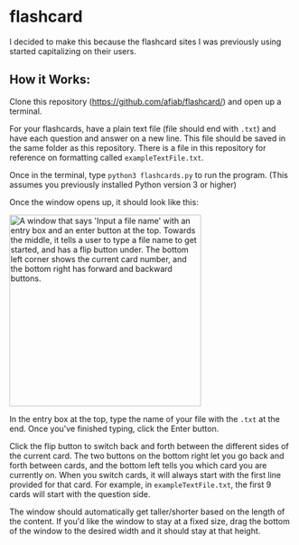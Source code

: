 # flashcard
I decided to make this because the flashcard sites I was previously using started capitalizing on their users. 

## How it Works:
Clone this repository (https://github.com/afiab/flashcard/) and open up a terminal. 

For your flashcards, have a plain text file (file should end with `.txt`) and have each question and answer on a new line. This file should be saved in the same folder as this repository. There is a file in this repository for reference on formatting called `exampleTextFile.txt`. 

Once in the terminal, type ```python3 flashcards.py``` to run the program. (This assumes you previously installed Python version 3 or higher)

Once the window opens up, it should look like this:

<img width="339" alt="A window that says 'Input a file name' with an entry box and an enter button at the top. Towards the middle, it tells a user to type a file name to get started, and has a flip button under. The bottom left corner shows the current card number, and the bottom right has forward and backward buttons." src="https://github.com/afiab/flashcard/assets/90729548/a40ec7c1-69cc-46e5-aedd-e33795e0ca68">

In the entry box at the top, type the name of your file with the `.txt` at the end. Once you've finished typing, click the Enter button. 

Click the flip button to switch back and forth between the different sides of the current card. The two buttons on the bottom right let you go back and forth between cards, and the bottom left tells you which card you are currently on. When you switch cards, it will always start with the first line provided for that card. For example, in `exampleTextFile.txt`, the first 9 cards will start with the question side. 

The window should automatically get taller/shorter based on the length of the content. If you'd like the window to stay at a fixed size, drag the bottom of the window to the desired width and it should stay at that height.
